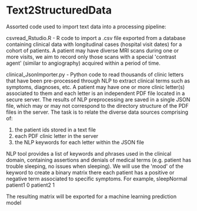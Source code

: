 # Text2StructuredData

Assorted code used to import text data into a processing pipeline:

csvread_Rstudio.R - R code to import a .csv file exported from a database containing clinical data with longitudinal cases (hospital visit dates) for a cohort of patients. A patient may have diverse MRI scans during one or more visits, we aim to record only those scans with a special 'contrast agent' (similar to angiography) acquired within a period of time.

clinical_JsonImporter.py - Python code to read thousands of clinic letters that have been pre-processed through NLP to extract clinical terms such as symptoms, diagnoses, etc. A patient may have one or more clinic letter(s) associated to them and each letter is an independent PDF file located in a secure server. The results of NLP preprocessing are saved in a single JSON file, which may or may not correspond to the directory structure of the PDF files in the server.
 The task is to relate the diverse data sources comprising of:
 1)  the patient ids stored in a text file
 2)  each PDF clinic letter in the server
 3)  the NLP keywords for each letter within the JSON file

 NLP tool provides a list of keywords and phrases used in the clinical domain, containing assertions and denials of  medical terms (e.g. patient has trouble sleeping, no issues when sleeping). We will use the 'mood' of the keyword to create a binary matrix there each patient has a positive or negative term associated to specific symptoms. For example,
           sleepNormal
 patient1      0
 patient2      1

 The resulting matrix will be exported for a machine learning prediction model
